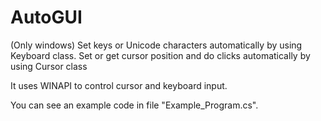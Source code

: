 # AutoGUI
(Only windows) Set keys or Unicode characters automatically by using Keyboard class. Set or get cursor position and do clicks automatically by using Cursor class

It uses WINAPI to control cursor and keyboard input.

You can see an example code in file "Example_Program.cs".
